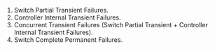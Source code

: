 1. Switch Partial Transient Failures.
2. Controller Internal Transient Failures.
3. Concurrent Transient Failures (Switch Partial Transient + Controller Internal Transient Failures).
4. Switch Complete Permanent Failures.
 
